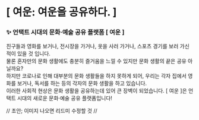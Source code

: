 # [ 여운: 여운을 공유하다. ]

### ✨ 언택트 시대의 문화·예술 공유 플랫폼 [ 여운 ] 

친구들과 영화를 보거나, 전시장을 가거나, 옷을 사러 가거나, 스포츠 경기를 보러 가신 적이 있을 것 입니다.  
물론 혼자만의 문화 생활에도 충분히 즐거움을 느낄 수 있지만 문화 생활의 끝은 공유 아닐까요?  
하지만 코로나로 인해 대부분의 문화 생활들을 하지 못하게 되어, 우리는 각자 집에서 영화를 보거나, 독서를 하는 등의 각자의 문화 생활을 하고 있습니다.  
이러한 사회적 현상은 문화 생활을 공유하는데 있어 큰 장벽이 되었습니다. [ 여운 ]은 언택트 시대의 새로운 문화·예술 공유 플랫폼입니다!

// 초안; 이미지 나오면 리드미 수정할 것 //

